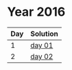# Year 2016

| Day | Solution |
| --- | --- |
| 1 | [day 01](/2016/day_01/src/main.rs) |
| 2 | [day 02](/2016/day_02/src/main.rs) |